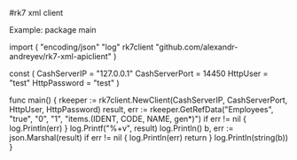 #rk7 xml client

Example:
package main

import (
"encoding/json"
"log"
rk7client "github.com/alexandr-andreyev/rk7-xml-apiclient"
)

const (
CashServerIP = "127.0.0.1"
CashServerPort = 14450
HttpUser = "test"
HttpPassword = "test"
)

func main() {
rkeeper := rk7client.NewClient(CashServerIP, CashServerPort, HttpUser, HttpPassword)
result, err := rkeeper.GetRefData("Employees", "true", "0", "1", "items.(IDENT, CODE, NAME, gen\*)")
if err != nil {
log.Println(err)
}
log.Printf("%+v", result)
log.Println()
b, err := json.Marshal(result)
if err != nil {
log.Println(err)
return
}
log.Println(string(b))
}
